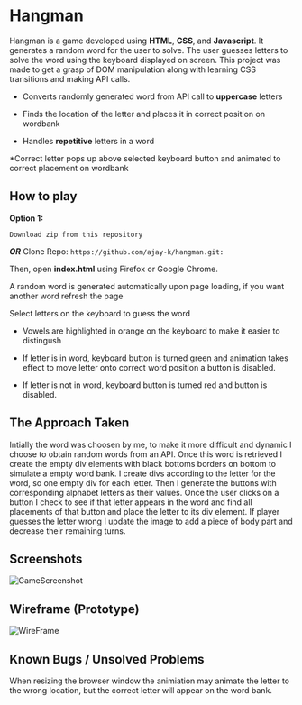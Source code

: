 # Hangman
<!--### Initial State: To start the game, press the start button
![State-0](https://github.com/ajay-k/hangman/blob/master/images/State0.png)

### State 1: User is able to input letters and see if they guessed correctly
![State-1](https://github.com/ajay-k/hangman/blob/master/images/State1.png)

### State 2: If user inputs letter in correct letter display it
![State-2](https://github.com/ajay-k/hangman/blob/master/images/State2.png)

### State 3: If user inputs incorrect letter dispaly it in incorrect letters box
![State-3](https://github.com/ajay-k/hangman/blob/master/images/State3.png)

### State 4: If user guesses word correctly, display dialog box and ask if they want to reply
![State-4](https://github.com/ajay-k/hangman/blob/master/images/State4.png)-->

Hangman is a game developed using **HTML**, **CSS**, and **Javascript**. It generates a random word for the user to solve. The user guesses letters to solve the word using the keyboard displayed on screen. This project was made to get a grasp of DOM manipulation along with learning CSS transitions and making API calls.

* Converts randomly generated word from API call to **uppercase** letters

* Finds the location of the letter and places it in correct position on wordbank

* Handles **repetitive** letters in a word

*Correct letter pops up above selected keyboard button and animated to correct placement on wordbank

## How to play

 __Option 1:__

```Download zip from this repository ```
 
 ___OR___   Clone Repo: ```https://github.com/ajay-k/hangman.git: ```


Then, open __index.html__ using Firefox or Google Chrome.

A random word is generated automatically upon page loading, if you want another word refresh the page

Select letters on the keyboard to guess the word

* Vowels are highlighted in orange on the keyboard to make it easier to distingush

* If letter is in word, keyboard button is turned green and animation takes effect to move letter onto correct word position a button is disabled.

* If letter is not in word, keyboard button is turned red and button is disabled.


## The Approach Taken
Intially the word was choosen by me, to make it more difficult and dynamic I choose to obtain random words from an API. Once this word is retrieved I create the empty div elements with black bottoms borders on bottom to simulate a empty word bank. I create divs according to the letter for the word, so one empty div for each letter. Then I generate the buttons with corresponding alphabet letters as their values. Once the user clicks on a button I check to see if that letter appears in the word and find all placements of that button and place the letter to its div element. If player guesses the letter wrong I update the image to add a piece of body part and decrease their remaining turns. 

## Screenshots
![GameScreenshot](https://github.com/ajay-k/hangman/blob/master/images/hangmanGame.png)

## Wireframe (Prototype)
![WireFrame](https://github.com/ajay-k/hangman/blob/master/images/State1.png)

## Known Bugs / Unsolved Problems
When resizing the browser window the animiation may animate the letter to the wrong location, but the correct letter will appear on the word bank.
